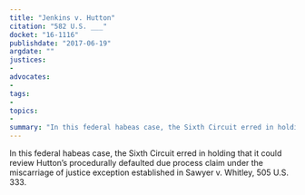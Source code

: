 ```yaml
---
title: "Jenkins v. Hutton"
citation: "582 U.S. ___"
docket: "16-1116"
publishdate: "2017-06-19"
argdate: ""
justices:
- 
advocates:
- 
tags:
- 
topics:
- 
summary: "In this federal habeas case, the Sixth Circuit erred in holding that it could review Hutton’s procedurally defaulted due process claim under the miscarriage of justice exception established in Sawyer v. Whitley, 505 U.S. 333."
---
```

In this federal habeas case, the Sixth Circuit erred in holding that it could review Hutton’s procedurally defaulted due process claim under the miscarriage of justice exception established in Sawyer v. Whitley, 505 U.S. 333.

